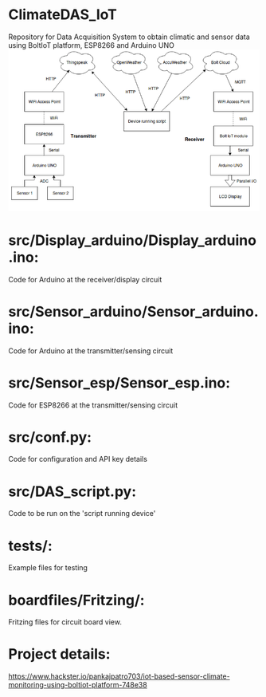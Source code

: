 # ClimateDAS_IoT
Repository for Data Acquisition System to obtain climatic and sensor data using BoltIoT platform, ESP8266 and Arduino UNO
![Block Diagram](DAS_bd.png)

# src/Display_arduino/Display_arduino.ino:
Code for Arduino at the receiver/display circuit

# src/Sensor_arduino/Sensor_arduino.ino:
Code for Arduino at the transmitter/sensing circuit

# src/Sensor_esp/Sensor_esp.ino:
Code for ESP8266 at the transmitter/sensing circuit

# src/conf.py:
Code for configuration and API key details

# src/DAS_script.py:
Code to be run on the 'script running device'

# tests/:
Example files for testing

# boardfiles/Fritzing/:
Fritzing files for circuit board view.

# Project details:
https://www.hackster.io/pankajpatro703/iot-based-sensor-climate-monitoring-using-boltiot-platform-748e38
